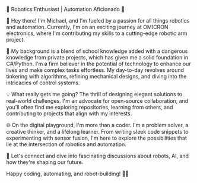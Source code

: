 🤖 Robotics Enthusiast | Automation Aficionado 🚀

👋 Hey there! I'm Michael, and I'm fueled by a passion for all things robotics and automation. Currently, I'm on an exciting journey at OMICRON electronics, where I'm contributing my skills to a cutting-edge robotic arm project.

🔬 My background is a blend of school knowledge added with a dangerous knowledge from private projects, which has given me a solid foundation in C#/Python. I'm a firm believer in the potential of technology to enhance our lives and make complex tasks effortless. My day-to-day revolves around tinkering with algorithms, refining mechanical designs, and diving into the intricacies of control systems.

💡 What really gets me going? The thrill of designing elegant solutions to real-world challenges. I'm an advocate for open-source collaboration, and you'll often find me exploring repositories, learning from others, and contributing to projects that align with my interests.

🌐 On the digital playground, I'm more than a coder. I'm a problem solver, a creative thinker, and a lifelong learner. From writing sleek code snippets to experimenting with sensor fusion, I'm here to explore the possibilities that lie at the intersection of robotics and automation.

🔗 Let's connect and dive into fascinating discussions about robots, AI, and how they're shaping our future.

Happy coding, automating, and robot-building! 🤝🤖
